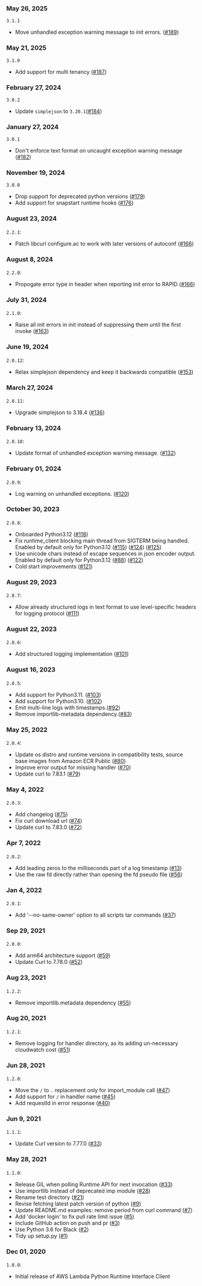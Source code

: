 ### May 26, 2025
`3.1.1`
- Move unhandled exception warning message to init errors. ([#189](https://github.com/aws/aws-lambda-python-runtime-interface-client/pull/189))

### May 21, 2025
`3.1.0`
- Add support for multi tenancy ([#187](https://github.com/aws/aws-lambda-python-runtime-interface-client/pull/187))

### February 27, 2024
`3.0.2`
- Update `simplejson` to `3.20.1`([#184](https://github.com/aws/aws-lambda-python-runtime-interface-client/pull/184))

### January 27, 2024
`3.0.1`
- Don't enforce text format on uncaught exception warning message ([#182](https://github.com/aws/aws-lambda-python-runtime-interface-client/pull/182))

### November 19, 2024
`3.0.0`
- Drop support for deprecated python versions ([#179](https://github.com/aws/aws-lambda-python-runtime-interface-client/pull/179))
- Add support for snapstart runtime hooks ([#176](https://github.com/aws/aws-lambda-python-runtime-interface-client/pull/176))

### August 23, 2024
`2.2.1`:
- Patch libcurl configure.ac to work with later versions of autoconf ([#166](https://github.com/aws/aws-lambda-python-runtime-interface-client/pull/168))

### August 8, 2024

`2.2.0`:

- Propogate error type in header when reporting init error to RAPID ([#166](https://github.com/aws/aws-lambda-python-runtime-interface-client/pull/166))

### July 31, 2024

`2.1.0`:

- Raise all init errors in init instead of suppressing them until the first invoke ([#163](https://github.com/aws/aws-lambda-python-runtime-interface-client/pull/163))

### June 19, 2024

`2.0.12`:

- Relax simplejson dependency and keep it backwards compatible ([#153](https://github.com/aws/aws-lambda-python-runtime-interface-client/pull/152))

### March 27, 2024

`2.0.11`:

- Upgrade simplejson to 3.18.4 ([#136](https://github.com/aws/aws-lambda-python-runtime-interface-client/pull/136))

### February 13, 2024

`2.0.10`:

- Update format of unhandled exception warning message. ([#132](https://github.com/aws/aws-lambda-python-runtime-interface-client/pull/132))

### February 01, 2024

`2.0.9`:

- Log warning on unhandled exceptions. ([#120](https://github.com/aws/aws-lambda-python-runtime-interface-client/pull/120))

### October 30, 2023

`2.0.8`:

- Onboarded Python3.12 ([#118](https://github.com/aws/aws-lambda-python-runtime-interface-client/pull/118))
- Fix runtime_client blocking main thread from SIGTERM being handled. Enabled by default only for Python3.12 ([#115](https://github.com/aws/aws-lambda-python-runtime-interface-client/pull/115)) ([#124](https://github.com/aws/aws-lambda-python-runtime-interface-client/pull/124)) ([#125](https://github.com/aws/aws-lambda-python-runtime-interface-client/pull/125))
- Use unicode chars instead of escape sequences in json encoder output. Enabled by default only for Python3.12 ([#88](https://github.com/aws/aws-lambda-python-runtime-interface-client/pull/88)) ([#122](https://github.com/aws/aws-lambda-python-runtime-interface-client/pull/122))
- Cold start improvements ([#121](https://github.com/aws/aws-lambda-python-runtime-interface-client/pull/121))

### August 29, 2023

`2.0.7`:

- Allow already structured logs in text format to use level-specific headers for logging protocol ([#111](https://github.com/aws/aws-lambda-python-runtime-interface-client/pull/111))

### August 22, 2023

`2.0.6`:

- Add structured logging implementation ([#101](https://github.com/aws/aws-lambda-python-runtime-interface-client/pull/101))

### August 16, 2023

`2.0.5`:

- Add support for Python3.11. ([#103](https://github.com/aws/aws-lambda-python-runtime-interface-client/pull/103))
- Add support for Python3.10. ([#102](https://github.com/aws/aws-lambda-python-runtime-interface-client/pull/102))
- Emit multi-line logs with timestamps.([#92](https://github.com/aws/aws-lambda-python-runtime-interface-client/pull/92))
- Remove importlib-metadata dependency.([#83](https://github.com/aws/aws-lambda-python-runtime-interface-client/pull/83))

### May 25, 2022

`2.0.4`:

- Update os distro and runtime versions in compatibility tests, source base images from Amazon ECR Public ([#80](https://github.com/aws/aws-lambda-python-runtime-interface-client/pull/80))
- Improve error output for missing handler ([#70](https://github.com/aws/aws-lambda-python-runtime-interface-client/pull/70))
- Update curl to 7.83.1 ([#79](https://github.com/aws/aws-lambda-python-runtime-interface-client/pull/79))

### May 4, 2022

`2.0.3`:

- Add changelog ([#75](https://github.com/aws/aws-lambda-python-runtime-interface-client/pull/75))
- Fix curl download url ([#74](https://github.com/aws/aws-lambda-python-runtime-interface-client/pull/74))
- Update curl to 7.83.0 ([#72](https://github.com/aws/aws-lambda-python-runtime-interface-client/pull/72))

### Apr 7, 2022

`2.0.2`:

- Add leading zeros to the milliseconds part of a log timestamp ([#13](https://github.com/aws/aws-lambda-python-runtime-interface-client/pull/13))
- Use the raw fd directly rather than opening the fd pseudo file ([#56](https://github.com/aws/aws-lambda-python-runtime-interface-client/pull/56))

### Jan 4, 2022

`2.0.1`:

- Add '--no-same-owner' option to all scripts tar commands ([#37](https://github.com/aws/aws-lambda-python-runtime-interface-client/pull/37))

### Sep 29, 2021

`2.0.0`:

- Add arm64 architecture support ([#59](https://github.com/aws/aws-lambda-python-runtime-interface-client/pull/59))
- Update Curl to 7.78.0 ([#52](https://github.com/aws/aws-lambda-python-runtime-interface-client/pull/52))

### Aug 23, 2021

`1.2.2`:

- Remove importlib.metadata dependency ([#55](https://github.com/aws/aws-lambda-python-runtime-interface-client/pull/55))

### Aug 20, 2021

`1.2.1`:

- Remove logging for handler directory, as its adding un-necessary cloudwatch cost ([#51](https://github.com/aws/aws-lambda-python-runtime-interface-client/pull/51))

### Jun 28, 2021

`1.2.0`:

- Move the `/` to `.` replacement only for import_module call ([#47](https://github.com/aws/aws-lambda-python-runtime-interface-client/pull/47))
- Add support for `/` in handler name ([#45](https://github.com/aws/aws-lambda-python-runtime-interface-client/pull/45))
- Add requestId in error response ([#40](https://github.com/aws/aws-lambda-python-runtime-interface-client/pull/40))

### Jun 9, 2021

`1.1.1`:

- Update Curl version to 7.77.0 ([#33](https://github.com/aws/aws-lambda-python-runtime-interface-client/pull/35))

### May 28, 2021

`1.1.0`:

- Release GIL when polling Runtime API for next invocation ([#33](https://github.com/aws/aws-lambda-python-runtime-interface-client/pull/33))
- Use importlib instead of deprecated imp module ([#28](https://github.com/aws/aws-lambda-python-runtime-interface-client/pull/28))
- Rename test directory ([#21](https://github.com/aws/aws-lambda-python-runtime-interface-client/pull/21))
- Revise fetching latest patch version of python ([#9](https://github.com/aws/aws-lambda-python-runtime-interface-client/pull/9))
- Update README.md examples: remove period from curl command ([#7](https://github.com/aws/aws-lambda-python-runtime-interface-client/pull/7))
- Add 'docker login' to fix pull rate limit issue ([#5](https://github.com/aws/aws-lambda-python-runtime-interface-client/pull/5))
- Include GitHub action on push and pr ([#3](https://github.com/aws/aws-lambda-python-runtime-interface-client/pull/3))
- Use Python 3.6 for Black ([#2](https://github.com/aws/aws-lambda-python-runtime-interface-client/pull/2))
- Tidy up setup.py ([#1](https://github.com/aws/aws-lambda-python-runtime-interface-client/pull/1))

### Dec 01, 2020

`1.0.0`:

- Initial release of AWS Lambda Python Runtime Interface Client
